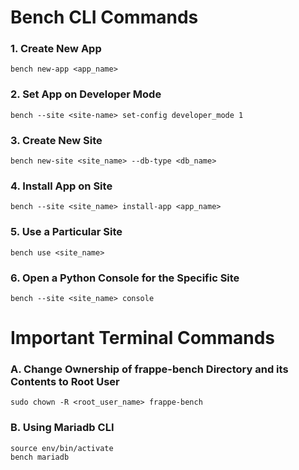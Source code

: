 # Bench CLI Commands

### 1. Create New App
```
bench new-app <app_name>
```
### 2. Set App on Developer Mode
```
bench --site <site-name> set-config developer_mode 1
```
### 3. Create New Site
```
bench new-site <site_name> --db-type <db_name>
```
### 4. Install App on Site
```
bench --site <site_name> install-app <app_name>
```
### 5. Use a Particular Site
```
bench use <site_name>
```
### 6. Open a Python Console for the Specific Site
```
bench --site <site_name> console
```
# Important Terminal Commands

### A. Change Ownership of frappe-bench Directory and its Contents to Root User
```
sudo chown -R <root_user_name> frappe-bench
```
### B. Using Mariadb CLI
```
source env/bin/activate
bench mariadb
```
